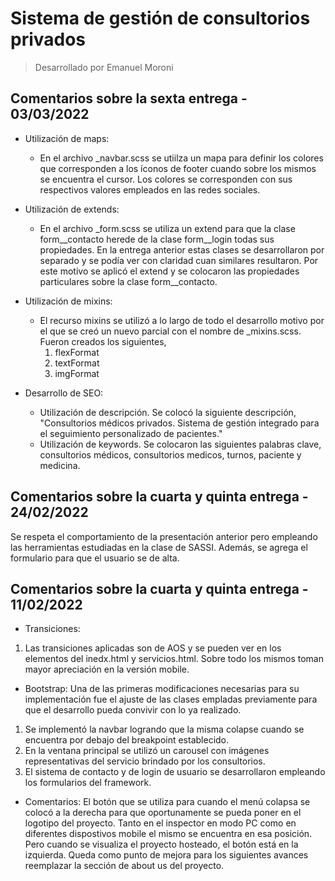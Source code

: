 # Sistema de gestión de consultorios privados
> Desarrollado por Emanuel Moroni

## Comentarios sobre la sexta entrega - 03/03/2022

* Utilización de maps:
    - En el archivo _navbar.scss se utiilza un mapa para definir los colores que corresponden a los íconos de footer cuando sobre los mismos se encuentra el cursor. Los colores se corresponden con sus respectivos valores empleados en las redes sociales.

* Utilización de extends:
    - En el archivo _form.scss se utiliza un extend para que la clase form__contacto herede de la clase form__login todas sus propiedades. En la entrega anterior estas clases se desarrollaron por separado y se podía ver con claridad cuan similares resultaron. Por este motivo se aplicó el extend y se colocaron las propiedades particulares sobre la clase form__contacto.

* Utilización de mixins:
    - El recurso mixins se utilizó a lo largo de todo el desarrollo motivo por el que se creó un nuevo parcial con el nombre de _mixins.scss. Fueron creados los siguientes,
        1. flexFormat
        2. textFormat
        3. imgFormat

* Desarrollo de SEO:
    - Utilización de descripción. Se colocó la siguiente descripción, "Consultorios médicos privados. Sistema de gestión integrado para el seguimiento personalizado de pacientes."
    - Utilización de keywords. Se colocaron las siguientes palabras clave, consultorios médicos, consultorios medicos, turnos, paciente y medicina.

## Comentarios sobre la cuarta y quinta entrega - 24/02/2022

Se respeta el comportamiento de la presentación anterior pero empleando las herramientas estudiadas en la clase de SASSI. Además, se agrega el formulario para que el usuario se de alta.

## Comentarios sobre la cuarta y quinta entrega - 11/02/2022

* Transiciones:
1. Las transiciones aplicadas son de AOS y se pueden ver en los elementos del inedx.html y servicios.html. Sobre todo los mismos toman mayor apreciación en la versión mobile.

* Bootstrap:
Una de las primeras modificaciones necesarias para su implementación fue el ajuste de las clases empladas previamente para que el desarrollo pueda convivir con lo ya realizado.
1. Se implementó la navbar logrando que la misma colapse cuando se encuentra por debajo del breakpoint establecido.
2. En la ventana principal se utilizó un carousel con imágenes representativas del servicio brindado por los consultorios.
3. El sistema de contacto y de login de usuario se desarrollaron empleando los formularios del framework.

* Comentarios:
El botón que se utiliza para cuando el menú colapsa se colocó a la derecha para que oportunamente se pueda poner en el logotipo del proyecto. Tanto en el inspector en modo PC como en diferentes dispostivos mobile el mismo se encuentra en esa posición. Pero cuando se visualiza el proyecto hosteado, el botón está en la izquierda.
Queda como punto de mejora para los siguientes avances reemplazar la sección de about us del proyecto.